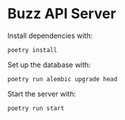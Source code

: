 # Buzz API Server

Install dependencies with:

```shell
poetry install
```

Set up the database with:

```shell
poetry run alembic upgrade head
```

Start the server with:

```shell
poetry run start
```
